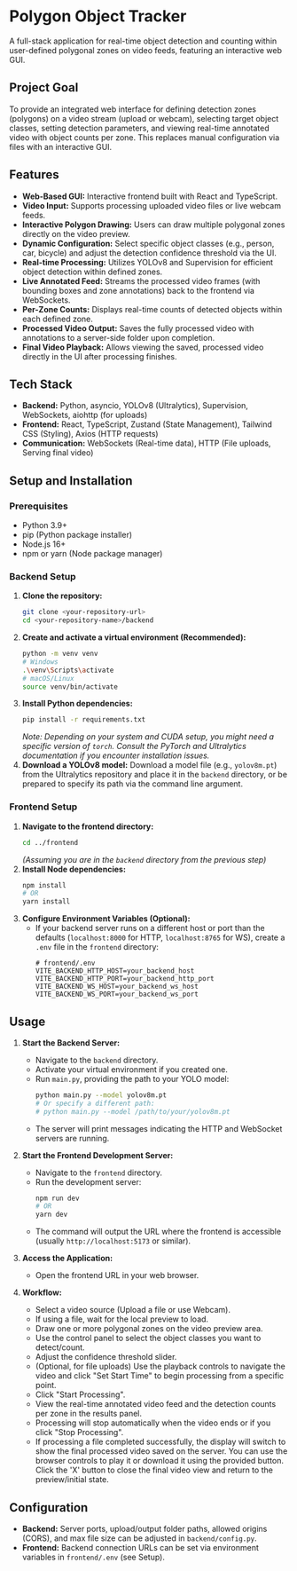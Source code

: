 # Polygon Object Tracker

A full-stack application for real-time object detection and counting within user-defined polygonal zones on video feeds, featuring an interactive web GUI.

## Project Goal

To provide an integrated web interface for defining detection zones (polygons) on a video stream (upload or webcam), selecting target object classes, setting detection parameters, and viewing real-time annotated video with object counts per zone. This replaces manual configuration via files with an interactive GUI.

## Features

*   **Web-Based GUI:** Interactive frontend built with React and TypeScript.
*   **Video Input:** Supports processing uploaded video files or live webcam feeds.
*   **Interactive Polygon Drawing:** Users can draw multiple polygonal zones directly on the video preview.
*   **Dynamic Configuration:** Select specific object classes (e.g., person, car, bicycle) and adjust the detection confidence threshold via the UI.
*   **Real-time Processing:** Utilizes YOLOv8 and Supervision for efficient object detection within defined zones.
*   **Live Annotated Feed:** Streams the processed video frames (with bounding boxes and zone annotations) back to the frontend via WebSockets.
*   **Per-Zone Counts:** Displays real-time counts of detected objects within each defined zone.
*   **Processed Video Output:** Saves the fully processed video with annotations to a server-side folder upon completion.
*   **Final Video Playback:** Allows viewing the saved, processed video directly in the UI after processing finishes.

## Tech Stack

*   **Backend:** Python, asyncio, YOLOv8 (Ultralytics), Supervision, WebSockets, aiohttp (for uploads)
*   **Frontend:** React, TypeScript, Zustand (State Management), Tailwind CSS (Styling), Axios (HTTP requests)
*   **Communication:** WebSockets (Real-time data), HTTP (File uploads, Serving final video)

## Setup and Installation

### Prerequisites

*   Python 3.9+
*   pip (Python package installer)
*   Node.js 16+
*   npm or yarn (Node package manager)

### Backend Setup

1.  **Clone the repository:**
    ```bash
    git clone <your-repository-url>
    cd <your-repository-name>/backend
    ```
2.  **Create and activate a virtual environment (Recommended):**
    ```bash
    python -m venv venv
    # Windows
    .\venv\Scripts\activate
    # macOS/Linux
    source venv/bin/activate
    ```
3.  **Install Python dependencies:**
    ```bash
    pip install -r requirements.txt
    ```
    *Note: Depending on your system and CUDA setup, you might need a specific version of `torch`. Consult the PyTorch and Ultralytics documentation if you encounter installation issues.*
4.  **Download a YOLOv8 model:** Download a model file (e.g., `yolov8m.pt`) from the Ultralytics repository and place it in the `backend` directory, or be prepared to specify its path via the command line argument.

### Frontend Setup

1.  **Navigate to the frontend directory:**
    ```bash
    cd ../frontend
    ```
    *(Assuming you are in the `backend` directory from the previous step)*
2.  **Install Node dependencies:**
    ```bash
    npm install
    # OR
    yarn install
    ```
3.  **Configure Environment Variables (Optional):**
    *   If your backend server runs on a different host or port than the defaults (`localhost:8000` for HTTP, `localhost:8765` for WS), create a `.env` file in the `frontend` directory:
        ```env
        # frontend/.env
        VITE_BACKEND_HTTP_HOST=your_backend_host
        VITE_BACKEND_HTTP_PORT=your_backend_http_port
        VITE_BACKEND_WS_HOST=your_backend_ws_host
        VITE_BACKEND_WS_PORT=your_backend_ws_port
        ```

## Usage

1.  **Start the Backend Server:**
    *   Navigate to the `backend` directory.
    *   Activate your virtual environment if you created one.
    *   Run `main.py`, providing the path to your YOLO model:
        ```bash
        python main.py --model yolov8m.pt
        # Or specify a different path:
        # python main.py --model /path/to/your/yolov8m.pt
        ```
    *   The server will print messages indicating the HTTP and WebSocket servers are running.

2.  **Start the Frontend Development Server:**
    *   Navigate to the `frontend` directory.
    *   Run the development server:
        ```bash
        npm run dev
        # OR
        yarn dev
        ```
    *   The command will output the URL where the frontend is accessible (usually `http://localhost:5173` or similar).

3.  **Access the Application:**
    *   Open the frontend URL in your web browser.

4.  **Workflow:**
    *   Select a video source (Upload a file or use Webcam).
    *   If using a file, wait for the local preview to load.
    *   Draw one or more polygonal zones on the video preview area.
    *   Use the control panel to select the object classes you want to detect/count.
    *   Adjust the confidence threshold slider.
    *   (Optional, for file uploads) Use the playback controls to navigate the video and click "Set Start Time" to begin processing from a specific point.
    *   Click "Start Processing".
    *   View the real-time annotated video feed and the detection counts per zone in the results panel.
    *   Processing will stop automatically when the video ends or if you click "Stop Processing".
    *   If processing a file completed successfully, the display will switch to show the final processed video saved on the server. You can use the browser controls to play it or download it using the provided button. Click the 'X' button to close the final video view and return to the preview/initial state.

## Configuration

*   **Backend:** Server ports, upload/output folder paths, allowed origins (CORS), and max file size can be adjusted in `backend/config.py`.
*   **Frontend:** Backend connection URLs can be set via environment variables in `frontend/.env` (see Setup).